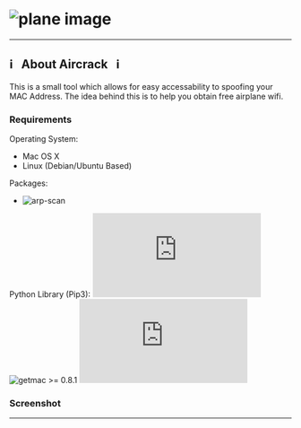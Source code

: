 
# ![plane image](http://i67.tinypic.com/huekv8.jpg)

------------------------------------------------------------------------

## :information_source: &nbsp; About Aircrack &nbsp; :information_source:

This is a small tool which allows for easy accessability to spoofing your MAC Address.
The idea behind this is to help you obtain free airplane wifi.

### Requirements

Operating System:
* Mac OS X
* Linux (Debian/Ubuntu Based)

Packages:
* ![arp-scan](https://linux.die.net/man/1/arp-scan)

Python Library (Pip3):
![os](https://docs.python.org/3/library/os.html)
![getmac](https://pypi.org/project/getmac/) >= 0.8.1
![platform](https://docs.python.org/3/library/platform.html)

### Screenshot



------------------------------------------------------------------------



